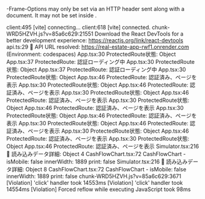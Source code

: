 -Frame-Options may only be set via an HTTP header sent along with a document. It may not be set inside <meta>.

client:495 [vite] connecting...
client:618 [vite] connected.
chunk-WRD5HZVH.js?v=85a6c629:21551 Download the React DevTools for a better development experience: https://reactjs.org/link/react-devtools
api.ts:29 🔧 API URL resolved: https://real-estate-app-rwf1.onrender.com (Environment: codespaces)
App.tsx:30 ProtectedRoute状態: 
Object
App.tsx:37 ProtectedRoute: 認証ローディング中
App.tsx:30 ProtectedRoute状態: 
Object
App.tsx:37 ProtectedRoute: 認証ローディング中
App.tsx:30 ProtectedRoute状態: 
Object
App.tsx:46 ProtectedRoute: 認証済み、ページを表示
App.tsx:30 ProtectedRoute状態: 
Object
App.tsx:46 ProtectedRoute: 認証済み、ページを表示
App.tsx:30 ProtectedRoute状態: 
Object
App.tsx:46 ProtectedRoute: 認証済み、ページを表示
App.tsx:30 ProtectedRoute状態: 
Object
App.tsx:46 ProtectedRoute: 認証済み、ページを表示
App.tsx:30 ProtectedRoute状態: 
Object
App.tsx:46 ProtectedRoute: 認証済み、ページを表示
App.tsx:30 ProtectedRoute状態: 
Object
App.tsx:46 ProtectedRoute: 認証済み、ページを表示
App.tsx:30 ProtectedRoute状態: 
Object
App.tsx:46 ProtectedRoute: 認証済み、ページを表示
App.tsx:30 ProtectedRoute状態: 
Object
App.tsx:46 ProtectedRoute: 認証済み、ページを表示
Simulator.tsx:216 📖 読み込みデータ詳細: 
Object
4
CashFlowChart.tsx:72 CashFlowChart - isMobile: false innerWidth: 1889 print: false
Simulator.tsx:216 📖 読み込みデータ詳細: 
Object
8
CashFlowChart.tsx:72 CashFlowChart - isMobile: false innerWidth: 1889 print: false
chunk-WRD5HZVH.js?v=85a6c629:3671 [Violation] 'click' handler took 14553ms
[Violation] 'click' handler took 14554ms
[Violation] Forced reflow while executing JavaScript took 98ms
﻿

